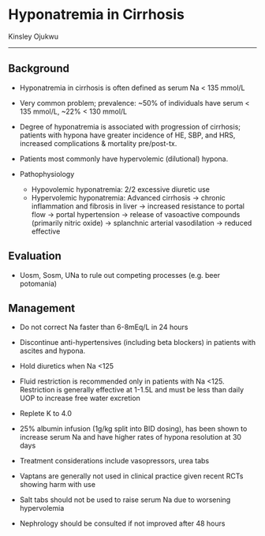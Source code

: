 # Hyponatremia in Cirrhosis 

Kinsley Ojukwu

---

## Background 

- Hyponatremia in cirrhosis is often defined as serum Na < 135 mmol/L
  
- Very common problem; prevalence: ~50% of individuals have serum < 135 mmol/L, ~22% <
130 mmol/L

- Degree of hyponatremia is associated with progression of cirrhosis; patients with hypona have greater incidence of HE, SBP, and HRS, increased complications & mortality pre/post-tx.
  
- Patients most commonly have hypervolemic (dilutional) hypona.
  
- Pathophysiology
    - Hypovolemic hyponatremia: 2/2 excessive diuretic use
    - Hypervolemic hyponatremia: Advanced cirrhosis -> chronic inflammation and fibrosis in liver -> increased resistance to portal flow -> portal hypertension -> release of vasoactive compounds (primarily nitric oxide) -> splanchnic arterial vasodilation -> reduced effective
 
## Evaluation 

- Uosm, Sosm, UNa to rule out competing processes (e.g. beer potomania)

## Management 

- Do not correct Na faster than 6-8mEq/L in 24 hours
  
- Discontinue anti-hypertensives (including beta blockers) in patients with ascites and hypona.

- Hold diuretics when Na <125
  
- Fluid restriction is recommended only in patients with Na <125. Restriction is generally
effective at 1-1.5L and must be less than daily UOP to increase free water excretion

- Replete K to 4.0
  
- 25% albumin infusion (1g/kg split into BID dosing), has been shown to increase serum Na and have higher rates of hypona resolution at 30 days
  
- Treatment considerations include vasopressors, urea tabs
  
- Vaptans are generally not used in clinical practice given recent RCTs showing harm with use
  
- Salt tabs should not be used to raise serum Na due to worsening hypervolemia
  
- Nephrology should be consulted if not improved after 48 hours
